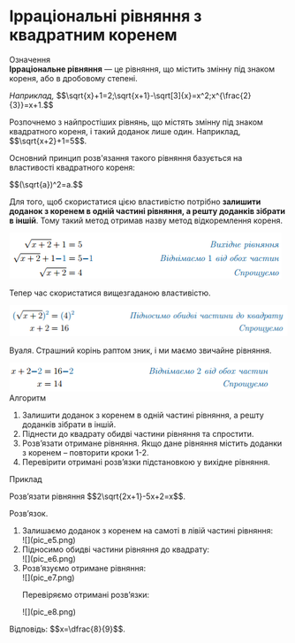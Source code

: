 # Iррацiональнi рiвняння з квадратним коренем

<div class="space">
<div class="eoz-wrap">
<span class="eoz">Означення</span>
<div class="eoz-text">
<b>Ірраціональне рівняння</b> — це рівняння, що містить змінну під знаком кореня, або в дробовому степені.
</div>
</div>
</div>

<p><i>Наприклад,</i> $$\sqrt{x}+1=2;\sqrt{x+1}-\sqrt[3]{x}=x^2;x^{\frac{2}{3}}=x+1.$$</p>

<p>Розпочнемо з найпростіших рівнянь, що містять змінну під знаком квадратного кореня, і такий доданок лише один. Наприклад, $$\sqrt{x+2}+1=5$$.</p>

<p>Основний принцип розв'язання такого рівняння базується на властивості квадратного кореня:</p>

<p>$$(\sqrt{a})^2=a.$$</p>

<p>Для того, щоб скористатися цією властивістю потрібно <b>залишити доданок з коренем в одній частині рівняння, а решту доданків зібрати в іншій</b>. Тому такий метод отримав назву метод відкоремлення кореня.</p>

<img src="pic_e2.png">

<p>Тепер час скористатися вищезгаданою властивістю.</p>

<img src="pic_e3.png">

<p>Вуаля. Страшний корінь раптом зник, і ми маємо звичайне рівняння.</p>

<img src="pic_e4.png">

<div class="space">
<div class="alg-wrap">
<span class="alg">Алгоритм</span>
<div class="alg-text">
<ol>
<li>Залишити доданок з коренем в одній частині рівняння, а решту доданків зібрати в іншій.</li>
<li>Піднести до квадрату обидві частини рівняння та спростити.</li>
<li>Розв’язати отримане рівняння. Якщо дане рівняння містить доданки з коренем – повторити кроки 1-2.</li>
<li>Перевірити отримані розв’язки підстановкою у вихідне рівняння.</li>
</ol>
</div>
</div>
</div>

<div class="space">
<div class="task-wrap">
<span class="task">Приклад</span>
<div class="task-text">
<p>Розв’язати рівняння $$2\sqrt{2x+1}-5x+2=x$$.</p>
<p>Розв’язок.</p>
<ol>
<li>Залишаємо доданок з коренем на самоті в лівій частині рівняння:</li>
![](pic_e5.png)
<li>Підносимо обидві частини рівняння до квадрату:</li>
![](pic_e6.png)
<li>Розв’язуємо отримане рівняння:</li>
![](pic_e7.png)
<p>Перевіряємо отримані розв’язки:</p>
![](pic_e8.png)
</ol>
<p>Відповідь: $$x=\dfrac{8}{9}$$.</p>
</div>
</div>
</div>



